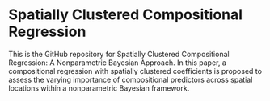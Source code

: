 # Spatially Clustered Compositional Regression
This is the GitHub repository for Spatially Clustered Compositional Regression: A Nonparametric Bayesian Approach. In this paper, a compositional regression with spatially clustered coefficients is proposed to assess the varying importance of compositional predictors across spatial locations within a nonparametric Bayesian framework.
